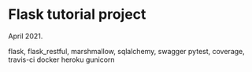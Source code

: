 # Flask tutorial project

April 2021.

flask, flask_restful, marshmallow, sqlalchemy, 
swagger
pytest, coverage, travis-ci
docker
heroku
gunicorn
